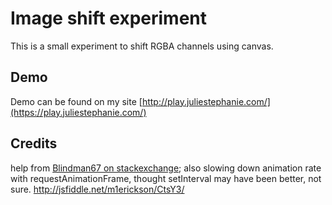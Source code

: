 # Image shift experiment
This is a small experiment to shift RGBA channels using canvas.

## Demo
Demo can be found on my site [http://play.juliestephanie.com/](https://play.juliestephanie.com/)

## Credits
help from [Blindman67 on stackexchange](https://stackoverflow.com/questions/60937639/canvas-splitting-image-into-rgba-components);
also slowing down animation rate with requestAnimationFrame, thought setInterval may have been better, not sure.
http://jsfiddle.net/m1erickson/CtsY3/
